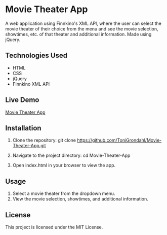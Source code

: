 # Movie Theater App

A web application using Finnkino's XML API, where the user can select the movie theater of their choice from the menu and see the movie selection, showtimes, etc. of that theater and additional information. Made using jQuery.

## Technologies Used
- HTML
- CSS
- jQuery
- Finnkino XML API

## Live Demo
[Movie Theater App](https://lambent-twilight-05ecd6.netlify.app/)

## Installation
1. Clone the repository:
   git clone https://github.com/ToniGrondahl/Movie-Theater-App.git
   
2. Navigate to the project directory:
cd Movie-Theater-App

3. Open index.html in your browser to view the app.

## Usage
1. Select a movie theater from the dropdown menu.
2. View the movie selection, showtimes, and additional information.

## License
This project is licensed under the MIT License.
